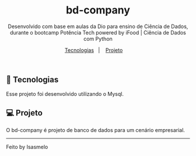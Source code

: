 <h1 align="center"> bd-company </h1>

<p align="center">
Desenvolvido com base em aulas da Dio para ensino de Ciência de Dados, durante o bootcamp Potência Tech powered by iFood | Ciência de Dados com Python <br/>
</p>

<p align="center">
  <a href="#-tecnologias">Tecnologias</a>&nbsp;&nbsp;&nbsp;|&nbsp;&nbsp;&nbsp;
  <a href="#-projeto">Projeto</a>&nbsp;&nbsp;&nbsp;&nbsp;&nbsp;&nbsp;
</p>

<br>


## 🚀 Tecnologias

Esse projeto foi desenvolvido utilizando o Mysql.


## 💻 Projeto

O bd-company é projeto de banco de dados para um cenário empresarial.

---

Feito by Isasmelo 
